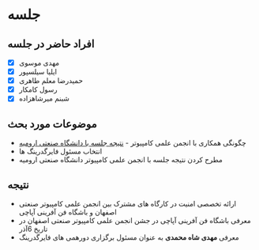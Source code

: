 # جلسه

## افراد حاضر در جلسه
- [x] مهدی موسوی
- [x] ایلیا سیلسپور
- [x] حمیدرضا معلم طاهری
- [x] رسول کامکار
- [x] شبنم میرشاهزاده

## موضوعات مورد بحث

* چگونگی همکاری با انجمن علمی کامپیوتر - [نتیجه جلسه با دانشگاه صنعتی ارومیه](./1399-09-03-interuniversity.md)
* انتخاب مسئول فایرگدرینگ ها
* مطرح کردن نتیجه جلسه با انجمن علمی کامپیوتر دانشگاه صنعتی ارومیه

## نتیجه

* ارائه تخصصی امنیت در کارگاه های مشترک بین انجمن علمی کامپیوتر صنعتی اصفهان و باشگاه فن آفرینی آپاچی
* معرفی باشگاه فن آفرینی آپاچی در جشن انجمن علمی کامپیوتر صنعتی اصفهان در تاریخ 6آذر
* معرفی **مهدی شاه محمدی** به عنوان مسئول برگزاری دورهمی های فایرگدرینگ
